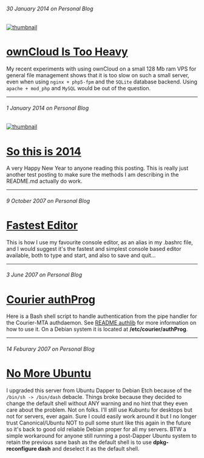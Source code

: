 ###### 30 January 2014 on Personal Blog

[![thumbnail][n5-owncloud]][10]

# [ownCloud Is Too Heavy]

My recent experiments with using ownCloud on a small 128 Mb ram VPS for
general file management shows that it is too slow on such a small server,
even when using `nginx + php5-fpm` and the `SQLite` database backend. Using
`apache + mod_php` and `MySQL` would be out of the question.

[ownCloud Is Too Heavy]: /10
[n5-owncloud]: http://bojax.net/lib/img/n5_owncloud_thumbnail.jpg
[10]: /10

---

###### 1 January 2014 on Personal Blog

[![thumbnail][double_rainbow]][8]

# [So this is 2014]

A very Happy New Year to anyone reading this posting. This is really just
another test posting to make sure the methods I am describing in the
README.md actually do work.

[So this is 2014]: /8
[double_rainbow]: http://bojax.net/lib/img/double_rainbow_thumbnail.jpg
[8]: /8

---

###### 9 October 2007 on Personal Blog

# [Fastest Editor]

This is how I use my favourite console editor, as an alias in my .bashrc
file, and I would suggest it's the fastest and simplest console based
editor available, both to type and start, and also to save and quit...

[Fastest Editor]: /7

---

###### 3 June 2007 on Personal Blog

# [Courier authProg]

Here is a Bash shell script to handle authentication from the pipe
handler for the Courier-MTA authdaemon. See [README authlib] for more
information on how to use it. On a Debian system it is located at
**/etc/courier/authProg**.

[Courier authProg]: /6
[README authlib]: http://www.courier-mta.org/authlib/README_authlib.html#authpipe

---

###### 14 Feburary 2007 on Personal Blog

# [No More Ubuntu]

I upgraded this server from Ubuntu Dapper to Debian Etch because of the
`/bin/sh -> /bin/dash` debacle. Things broke because they decided to
change the default shell without ANY warning and no hint that they even
care about the problem. Not on folks. I'll still use Kubuntu for desktops
but not for servers, ever again. Sure I could easily work around it but I
no longer trust Canonical/Ubuntu NOT to pull some stunt like this again
in the future so it's back to good old reliable Debian proper for all my
servers. BTW a simple workaround for anyone still running a post-Dapper
Ubuntu system to retain the previous sane bash as the default shell is to
use **dpkg-reconfigure dash** and deselect it as the default shell.

[No More Ubuntu]: /5
